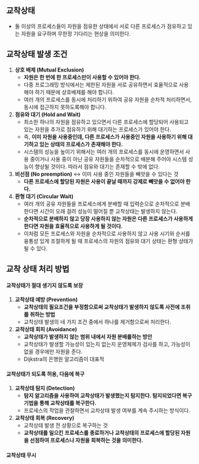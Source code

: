 ## 교착상태

- 둘 이상의 프로세스들이 자원을 점유한 상태에서 서로 다른 프로세스가 점유하고 있는 자원을 요구하며 무한정 기다리는 현상을 의미한다.

## 교착상태 발생 조건

1. **상호 배제 (Mutual Exclusion)**
   - **자원은 한 번에 한 프로세스만이 사용할 수 있어야 한다.**
   - 다중 프로그래밍 방식에서는 제한된 자원을 서로 공유하면서 효율적으로 사용해야 하기 때문에 상호배제를 해야 합니다.
   - 여러 개의 프로세스를 동시에 처리하기 위하여 공유 자원을 순차적 처리하면서, 동시에 접근하지 못하도록해야 합니다.
2. **점유와 대기 (Hold and Wait)**
   - 최소한 하나의 자원을 점유하고 있으면서 다른 프로세스에 할당되어 사용되고 있는 자원을 추가로 점유하기 위해 대기하는 프로세스가 있어야 한다.
   - 즉, **이미 자원을 사용중인데, 다른 프로세스가 사용중인 자원을 사용하기 위해 대기하고 있는 상태의 프로세스가 존재해야 한다.**
   - 시스템의 성능을 높이기 위해서는 여러 개의 프로세스를 동시에 운영하면서 사용 중이거나 사용 중이 아닌 공유 자원들을 순차적으로 배분해 주어야 시스템 성능이 향상될 것이다. 따라서 점유와 대기는 존재할 수 밖에 없다.
3. **비선점 (No preemption)** ↔ 이미 사용 중인 자원들을 빼앗을 수 있다는 것
   - **다른 프로세스에 할당된 자원은 사용이 끝날 때까지 강제로 빼앗을 수 없어야 한다.**
4. **환형 대기 (Circular Wait)**
   - 여러 개의 공유 자원들을 프로세스에게 분배할 때 입력순으로 순차적으로 분배한다면 시간이 오래 걸려 성능이 떨어질 뿐 교착상태는 발생하지 않는다.
   - **순차적으로 분배하지 않고 당장 사용하지 않는 자원은 다른 프로세스가 사용하게 한다면 자원을 효율적으로 사용하게 될 것이다.**
   - 이처럼 모든 프로세스와 자원을 순차적으로 사용하지 않고 사용 시기와 순서를 융통성 있게 조절하게 될 때 프로세스의 자원의 점유와 대기 상태는 환형 상태가 될 수 있다.

## 교착 상태 처리 방법

#### **교착상태가 절대 생기지 않도록 보장**

1. **교착상태 예방 (Prevention)**
   - **교착상태의 필요조건을 부정함으로써 교착상태가 발생하지 않도록 사전에 조취를 취하는 방법**
   - 교착상태 발생의 네 가지 조건 중에서 하나를 제거함으로써 처리한다.
2. **교착상태 회피 (Avoidance)**
   - **교착상태가 발생하지 않는 범위 내에서 자원 분배를하는 방안**
   - 교착상태가 발생할 가능성이 있는지 없는지 운영체제가 검사를 하고, 가능성이 없을 경우에만 자원을 준다.
   - Dijkstra의 은행원 알고리즘이 대표적

#### **교착상태가 되도록 허용, 다음에 복구**

1. **교착상태 탐지 (Detection)**
   - **탐지 알고리즘을 사용하여 교착상태가 발생했는지 탐지한다. 탐지되었다면 복구 기법을 통해 교착상태를 복구한다.**
   - 프로세스의 작업을 관찰하면서 교차상태 발생 여부를 계속 주시하는 방식이다.
2. **교착상태 회복 (Recovery)**
   - 교착상태 발생 전 상황으로 복구하는 것
   - **교착상태를 일으킨 프로세스를 종료하거나 교착상태의 프로세스에 할당된 자원을 선점하여 프로세스나 자원을 회복하는 것을 의미한다.**

#### **교착상태 무시**
